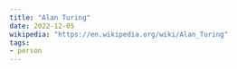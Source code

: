 ```yaml
---
title: "Alan Turing"
date: 2022-12-05
wikipedia: "https://en.wikipedia.org/wiki/Alan_Turing"
tags:
- person
---
```

